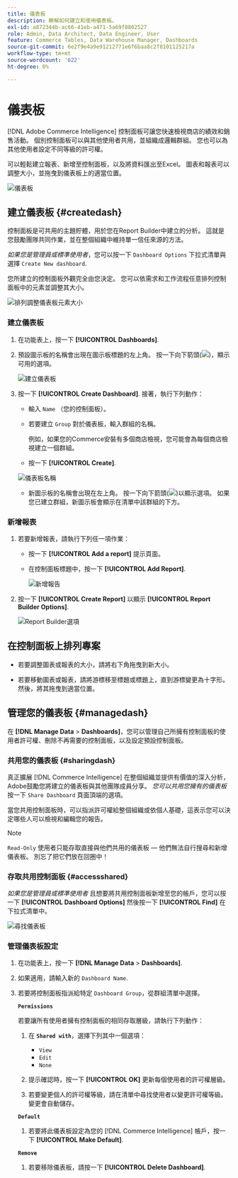 ```yaml
---
title: 儀表板
description: 瞭解如何建立和使用儀表板。
exl-id: a872344b-ac66-41eb-a471-5a69f8802527
role: Admin, Data Architect, Data Engineer, User
feature: Commerce Tables, Data Warehouse Manager, Dashboards
source-git-commit: 6e2f9e4a9e91212771e6f6baa8c2f8101125217a
workflow-type: tm+mt
source-wordcount: '622'
ht-degree: 0%

---
```


# 儀表板

[!DNL Adobe Commerce Intelligence] 控制面板可讓您快速檢視商店的績效和銷售活動。 個別控制面板可以與其他使用者共用，並組織成邏輯群組。 您也可以為其他使用者設定不同等級的許可權。

可以輕鬆建立報表、新增至控制面板，以及將資料匯出至Excel。 圖表和報表可以調整大小，並拖曳到儀表板上的適當位置。

![儀表板](../../assets/magento-bi-report-builder-revenue-by-products-formula-report-holiday-sales-dashboard.png)

## 建立儀表板 {#createdash}

控制面板是可共用的主題貯體，用於您在Report Builder中建立的分析。 這就是您鼓勵團隊共同作業，並在整個組織中維持單一信任來源的方法。

*如果您是管理員或標準使用者*，您可以按一下 `Dashboard Options` 下拉式清單與選擇 `Create New dashboard`.

您所建立的控制面板外觀完全由您決定。 您可以依需求和工作流程任意排列控制面板中的元素並調整其大小。

![排列調整儀表板元素大小](../../assets/arrange_resize_dashboard_element.gif)

### 建立儀表板

1. 在功能表上，按一下 **[!UICONTROL Dashboards]**.

1. 預設圖示板的名稱會出現在圖示板標題的左上角。 按一下向下箭頭(![](../../assets/magento-bi-btn-down.png))，顯示可用的選項。

   ![建立儀表板](../../assets/magento-bi-dashboard-create.png)

1. 按一下 **[!UICONTROL Create Dashboard]**. 接著，執行下列動作：

   * 輸入 `Name` （您的控制面板）。

   * 若要建立 `Group` 對於儀表板，輸入群組的名稱。

     例如，如果您的Commerce安裝有多個商店檢視，您可能會為每個商店檢視建立一個群組。

   * 按一下 **[!UICONTROL Create]**.

   ![儀表板名稱](../../assets/magento-bi-dashboard-create-name.png)

   * 新圖示板的名稱會出現在左上角。 按一下向下箭頭(![](../../assets/magento-bi-btn-down.png))以顯示選項。 如果您已建立群組，新圖示板會顯示在清單中該群組的下方。

### 新增報表

1. 若要新增報表，請執行下列任一項作業：

   * 按一下 **[!UICONTROL Add a report]** 提示頁面。

   * 在控制面板標題中，按一下 **[!UICONTROL Add Report]**.

     ![新增報告](../../assets/magento-bi-dashboard-create-add-report.png)

1. 按一下 **[!UICONTROL Create Report]** 以顯示 **[!UICONTROL Report Builder Options]**.

   ![Report Builder選項](../../assets/magento-bi-report-builder.png)

## 在控制面板上排列專案

* 若要調整圖表或報表的大小，請將右下角拖曳到新大小。

* 若要移動圖表或報表，請將游標移至標題或標題上，直到游標變更為十字形。 然後，將其拖曳到適當位置。

## 管理您的儀表板 {#managedash}

在 **[!DNL Manage Data** > **Dashboards]**，您可以管理自己所擁有控制面板的使用者許可權、刪除不再需要的控制面板，以及設定預設控制面板。

### 共用您的儀表板 {#sharingdash}

真正擴展 [!DNL Commerce Intelligence] 在整個組織並提供有價值的深入分析，Adobe鼓勵您將建立的儀表板與其他團隊成員分享。 *您可以共用您擁有的儀表板* 按一下 `Share Dashboard` 頁面頂端的選項。

當您共用控制面板時，可以指派許可權給整個組織或依個人基礎，這表示您可以決定哪些人可以檢視和編輯您的報告。

>[!NOTE]
>
>`Read-Only` 使用者只能存取直接與他們共用的儀表板 — 他們無法自行搜尋和新增儀表板。 別忘了把它們放在回圈中！

### 存取共用控制面板 {#accessshared}

*如果您是管理員或標準使用者* 且想要將共用控制面板新增至您的帳戶，您可以按一下 **[!UICONTROL Dashboard Options]** 然後按一下 **[!UICONTROL Find]** 在下拉式清單中。

![尋找儀表板](../../assets/find_dashboard.png)<!--{: width="1000" height="535"}-->

### 管理儀表板設定

1. 在功能表上，按一下 **[!DNL Manage Data** > **Dashboards]**.

1. 如果適用，請輸入新的 `Dashboard Name`.

1. 若要將控制面板指派給特定 `Dashboard Group`，從群組清單中選擇。

   **`Permissions`**

   若要讓所有使用者擁有控制面板的相同存取層級，請執行下列動作：

   1. 在 **`Shared with`**，選擇下列其中一個選項：

      * `View`
      * `Edit`
      * `None`

   1. 提示確認時，按一下 **[!UICONTROL OK]** 更新每個使用者的許可權層級。

   1. 若要變更個人的許可權等級，請在清單中尋找使用者以變更許可權等級。 變更會自動儲存。

   **`Default`**

   1. 若要將此儀表板設定為您的 [!DNL Commerce Intelligence] 帳戶，按一下 **[!UICONTROL Make Default]**.

   **`Remove`**

   1. 若要移除儀表板，請按一下 **[!UICONTROL Delete Dashboard]**.
